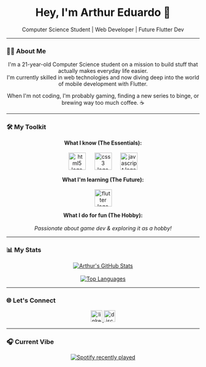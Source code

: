 <div align="center">
  <h1>
    Hey, I'm Arthur Eduardo 👋
  </h1>
  <p>
    Computer Science Student | Web Developer | Future Flutter Dev
  </p>
</div>

---

### 👨‍💻 About Me

<p align="center">
  I'm a 21-year-old Computer Science student on a mission to build stuff that actually makes everyday life easier.
  <br />
  I'm currently skilled in web technologies and now diving deep into the world of mobile development with Flutter.
</p>

<p align="center">
  When I'm not coding, I'm probably gaming, finding a new series to binge, or brewing way too much coffee. ☕
</p>

---

### 🛠️ My Toolkit

<p align="center">
  <strong>What I know (The Essentials):</strong>
  <br><br>
  <img src="https://cdn.jsdelivr.net/gh/devicons/devicon/icons/html5/html5-original.svg" height="45" alt="html5 logo"  />
  <img width="15" />
  <img src="https://cdn.jsdelivr.net/gh/devicons/devicon/icons/css3/css3-original.svg" height="45" alt="css3 logo"  />
  <img width="15" />
  <img src="https://cdn.jsdelivr.net/gh/devicons/devicon/icons/javascript/javascript-original.svg" height="45" alt="javascript logo"  />
</p>

<p align="center">
  <strong>What I'm learning (The Future):</strong>
  <br><br>
  <img src="https://cdn.jsdelivr.net/gh/devicons/devicon/icons/flutter/flutter-original.svg" height="45" alt="flutter logo"  />
</p>

<p align="center">
  <strong>What I do for fun (The Hobby):</strong>
  <br><br>
  <em>Passionate about game dev & exploring it as a hobby!</em>
</p>

---

### 📊 My Stats

<div align="center">
  <a href="https://github.com/arthureduardo-dev">
    <img align="center" src="https://github-readme-stats.vercel.app/api?username=arthureduardo-dev&show_icons=true&hide_border=true&include_all_commits=true&count_private=true&bg_color=FFFFFF&title_color=000000&icon_color=000000&text_color=000000" alt="Arthur's GitHub Stats" />
  </a>
  <br><br>
  <a href="https://github.com/arthureduardo-dev">
    <img align="center" src="https://github-readme-stats.vercel.app/api/top-langs/?username=arthureduardo-dev&layout=compact&hide_border=true&bg_color=FFFFFF&title_color=000000&text_color=000000" alt="Top Languages" />
  </a>
</div>

---

### 🌐 Let's Connect

<div align="center">
  <a href="https://www.linkedin.com/in/arthur-eduardo-santos-6203b2328" target="_blank">
    <img src="https://img.shields.io/static/v1?message=LinkedIn&logo=linkedin&label=&color=B0E0E6&logoColor=white&labelColor=&style=for-the-badge&border=1px_solid_#87CEFA" height="30" alt="linkedin logo"  />
  </a>
  <a href="discordapp.com/users/1364757153138610278" target="_blank">
    <img src="https://img.shields.io/static/v1?message=Discord&logo=discord&label=&color=4682B4&logoColor=white&labelColor=&style=for-the-badge" height="30" alt="discord logo"  />
  </a>
</div>

---

### 🎧 Current Vibe

<div align="center">
  <a href="https://open.spotify.com/user/31hhvgdv63x3ccqt2otdswox5kdi">
    <img src="https://spotify-recently-played-readme.vercel.app/api?user=31hhvgdv63x3ccqt2otdswox5kdi&count=1&unique=false&theme=dark" alt="Spotify recently played" />
  </a>
</div>
